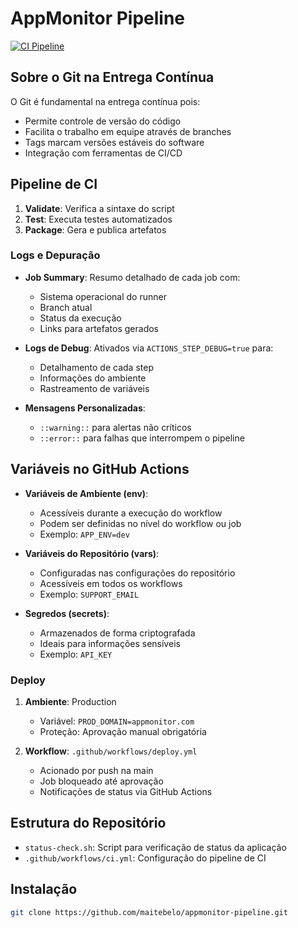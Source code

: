 # AppMonitor Pipeline

[![CI Pipeline](https://img.shields.io/github/actions/workflow/status/maitebelo/appmonitor-pipeline/ci.yml?branch=main)](https://github.com/maitebelo/appmonitor-pipeline/actions)

## Sobre o Git na Entrega Contínua

O Git é fundamental na entrega contínua pois:

- Permite controle de versão do código
- Facilita o trabalho em equipe através de branches
- Tags marcam versões estáveis do software
- Integração com ferramentas de CI/CD

## Pipeline de CI

1. **Validate**: Verifica a sintaxe do script
2. **Test**: Executa testes automatizados
3. **Package**: Gera e publica artefatos

### Logs e Depuração

- **Job Summary**: Resumo detalhado de cada job com:
  - Sistema operacional do runner
  - Branch atual
  - Status da execução
  - Links para artefatos gerados

- **Logs de Debug**: Ativados via `ACTIONS_STEP_DEBUG=true` para:
  - Detalhamento de cada step
  - Informações do ambiente
  - Rastreamento de variáveis

- **Mensagens Personalizadas**:
  - `::warning::` para alertas não críticos
  - `::error::` para falhas que interrompem o pipeline

## Variáveis no GitHub Actions

- **Variáveis de Ambiente (env)**: 
  - Acessíveis durante a execução do workflow
  - Podem ser definidas no nível do workflow ou job
  - Exemplo: `APP_ENV=dev`

- **Variáveis do Repositório (vars)**:
  - Configuradas nas configurações do repositório
  - Acessíveis em todos os workflows
  - Exemplo: `SUPPORT_EMAIL`

- **Segredos (secrets)**:
  - Armazenados de forma criptografada
  - Ideais para informações sensíveis
  - Exemplo: `API_KEY`

### Deploy

1. **Ambiente**: Production
   - Variável: `PROD_DOMAIN=appmonitor.com`
   - Proteção: Aprovação manual obrigatória

2. **Workflow**: `.github/workflows/deploy.yml`
   - Acionado por push na main
   - Job bloqueado até aprovação
   - Notificações de status via GitHub Actions

## Estrutura do Repositório

- `status-check.sh`: Script para verificação de status da aplicação
- `.github/workflows/ci.yml`: Configuração do pipeline de CI

## Instalação

```bash
git clone https://github.com/maitebelo/appmonitor-pipeline.git
```